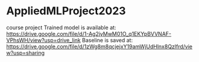 # AppliedMLProject2023
course project
Trained model is available at:
https://drive.google.com/file/d/1-Ag2jyMwM01O_q1EKYpBVVNAF-VPhsWH/view?usp=drive_link
Baseline is saved at:
https://drive.google.com/file/d/1zWg8m8qcjejxY19amWjUdHlnx8Qzlfrd/view?usp=sharing
